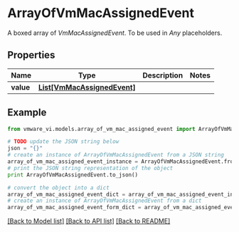 # ArrayOfVmMacAssignedEvent

A boxed array of *VmMacAssignedEvent*. To be used in *Any* placeholders. 

## Properties
Name | Type | Description | Notes
------------ | ------------- | ------------- | -------------
**value** | [**List[VmMacAssignedEvent]**](VmMacAssignedEvent.md) |  | 

## Example

```python
from vmware_vi.models.array_of_vm_mac_assigned_event import ArrayOfVmMacAssignedEvent

# TODO update the JSON string below
json = "{}"
# create an instance of ArrayOfVmMacAssignedEvent from a JSON string
array_of_vm_mac_assigned_event_instance = ArrayOfVmMacAssignedEvent.from_json(json)
# print the JSON string representation of the object
print ArrayOfVmMacAssignedEvent.to_json()

# convert the object into a dict
array_of_vm_mac_assigned_event_dict = array_of_vm_mac_assigned_event_instance.to_dict()
# create an instance of ArrayOfVmMacAssignedEvent from a dict
array_of_vm_mac_assigned_event_form_dict = array_of_vm_mac_assigned_event.from_dict(array_of_vm_mac_assigned_event_dict)
```
[[Back to Model list]](../README.md#documentation-for-models) [[Back to API list]](../README.md#documentation-for-api-endpoints) [[Back to README]](../README.md)


